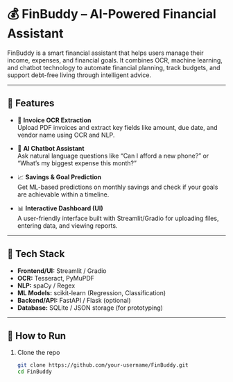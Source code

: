 # 💰 FinBuddy – AI-Powered Financial Assistant

FinBuddy is a smart financial assistant that helps users manage their income, expenses, and financial goals. It combines OCR, machine learning, and chatbot technology to automate financial planning, track budgets, and support debt-free living through intelligent advice.

---

## 🚀 Features

- 📄 **Invoice OCR Extraction**  
  Upload PDF invoices and extract key fields like amount, due date, and vendor name using OCR and NLP.

- 🤖 **AI Chatbot Assistant**  
  Ask natural language questions like “Can I afford a new phone?” or “What’s my biggest expense this month?”

- 📈 **Savings & Goal Prediction**  
  Get ML-based predictions on monthly savings and check if your goals are achievable within a timeline.

- 📊 **Interactive Dashboard (UI)**  
  A user-friendly interface built with Streamlit/Gradio for uploading files, entering data, and viewing reports.

---

## 🧠 Tech Stack

- **Frontend/UI:** Streamlit / Gradio  
- **OCR:** Tesseract, PyMuPDF  
- **NLP:** spaCy / Regex  
- **ML Models:** scikit-learn (Regression, Classification)  
- **Backend/API:** FastAPI / Flask (optional)  
- **Database:** SQLite / JSON storage (for prototyping)

---

## 🧪 How to Run

1. Clone the repo  
   ```bash
   git clone https://github.com/your-username/FinBuddy.git
   cd FinBuddy
